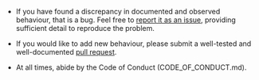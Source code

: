 * If you have found a discrepancy in documented and observed behaviour, that
  is a bug.  Feel free to [report it as an
  issue](https://github.com/discourse/nefario/issues), providing
  sufficient detail to reproduce the problem.

* If you would like to add new behaviour, please submit a well-tested and
  well-documented [pull
  request](https://github.com/discourse/nefario/pulls).

* At all times, abide by the Code of Conduct (CODE_OF_CONDUCT.md).
